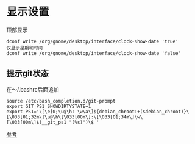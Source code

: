 # 显示设置

顶部显示

```shell
dconf write /org/gnome/desktop/interface/clock-show-date 'true'
仅显示星期和时间
dconf write /org/gnome/desktop/interface/clock-show-date 'false'
```

## 提示git状态

在～/.bashrc后面追加

```shell
source /etc/bash_completion.d/git-prompt
export GIT_PS1_SHOWDIRTYSTATE=1
export PS1='\[\e]0;\u@\h: \w\a\]${debian_chroot:+($debian_chroot)}\[\033[01;32m\]\u@\h\[\033[00m\]:\[\033[01;34m\]\w\[\033[00m\]$(__git_ps1 "(%s)")\$ '	
```

[参考](https://stackoverflow.com/questions/44237255/automatic-display-of-git-status-in-linux-bash)
